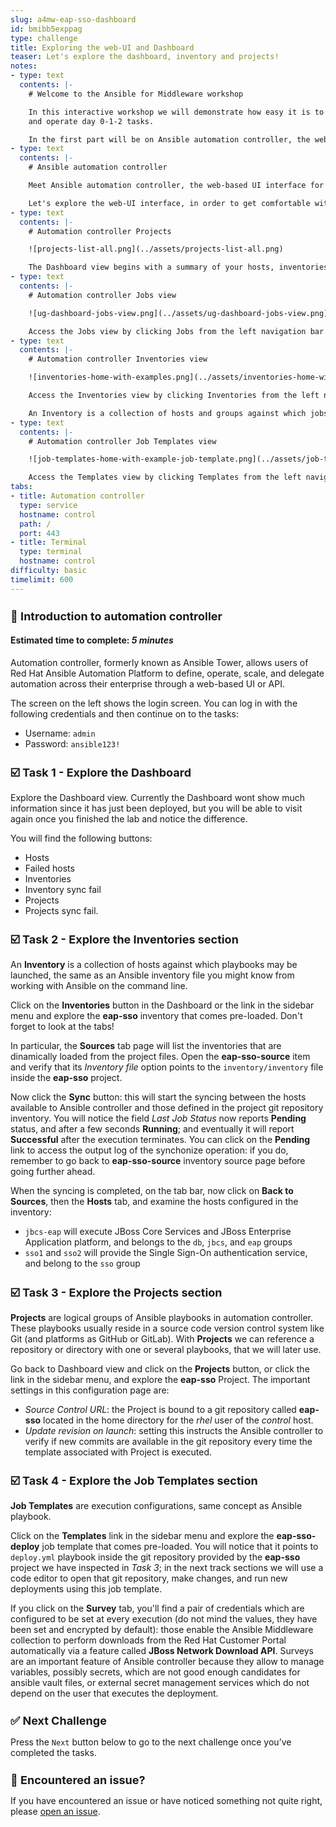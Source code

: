 ```yaml
---
slug: a4mw-eap-sso-dashboard
id: bmibb5exppag
type: challenge
title: Exploring the web-UI and Dashboard
teaser: Let's explore the dashboard, inventory and projects!
notes:
- type: text
  contents: |-
    # Welcome to the Ansible for Middleware workshop

    In this interactive workshop we will demonstrate how easy it is to use Ansible Automation Platform and the A4MW collections to setup complex environments, perform deployments,
    and operate day 0-1-2 tasks.

    In the first part will be on Ansible automation controller, the web-based UI interface for **Red Hat Ansible Automation Platform**.
- type: text
  contents: |-
    # Ansible automation controller

    Meet Ansible automation controller, the web-based UI interface for **Red Hat Ansible Automation Platform**.

    Let's explore the web-UI interface, in order to get comfortable with what is already configured in.
- type: text
  contents: |-
    # Automation controller Projects

    ![projects-list-all.png](../assets/projects-list-all.png)

    The Dashboard view begins with a summary of your hosts, inventories, and projects. Each of these is linked to the corresponding objects for easy access.
- type: text
  contents: |-
    # Automation controller Jobs view

    ![ug-dashboard-jobs-view.png](../assets/ug-dashboard-jobs-view.png)

    Access the Jobs view by clicking Jobs from the left navigation bar. This view shows all the jobs that have ran, including projects, templates, management jobs, SCM updates, playbook runs, etc.
- type: text
  contents: |-
    # Automation controller Inventories view

    ![inventories-home-with-examples.png](../assets/inventories-home-with-examples.png)

    Access the Inventories view by clicking Inventories from the left navigation bar. This view shows all the inventories that are configured.

    An Inventory is a collection of hosts and groups against which jobs may be launched, the same as an Ansible inventory file.
- type: text
  contents: |-
    # Automation controller Job Templates view

    ![job-templates-home-with-example-job-template.png](../assets/job-templates-home-with-example-job-template.png)

    Access the Templates view by clicking Templates from the left navigation bar. This view shows all the templates that are configured.
tabs:
- title: Automation controller
  type: service
  hostname: control
  path: /
  port: 443
- title: Terminal
  type: terminal
  hostname: control
difficulty: basic
timelimit: 600
---
```

👋 Introduction to automation controller
===
#### Estimated time to complete: *5 minutes*<p>

Automation controller, formerly known as Ansible Tower, allows users of Red Hat Ansible Automation Platform to define, operate, scale, and delegate automation across their enterprise through a web-based UI or API.

The screen on the left shows the login screen. You can log in with the following credentials and then continue on to the tasks:

* Username: `admin`
* Password: `ansible123!`

☑️ Task 1 - Explore the Dashboard
===

Explore the Dashboard view.  Currently the Dashboard wont show much information since it has just been deployed, but you will be able to visit again once you finished the lab and notice the difference.

You will find the following buttons:

* Hosts
* Failed hosts
* Inventories
* Inventory sync fail
* Projects
* Projects sync fail.


☑️ Task 2 - Explore the Inventories section
===

An **Inventory** is a collection of hosts against which playbooks may be launched, the same as an Ansible inventory file you might know from working with Ansible on the command line.

Click on the **Inventories** button in the Dashboard or the link in the sidebar menu and explore the **eap-sso** inventory that comes pre-loaded. Don't forget to look at the tabs!

In particular, the **Sources** tab page will list the inventories that are dinamically loaded from the project files. Open the **eap-sso-source** item and verify that its *Inventory file* option
points to the `inventory/inventory` file inside the **eap-sso** project.

Now click the **Sync** button: this will start the syncing between the hosts available to Ansible controller and those defined in the project git repository inventory. You will notice the field *Last Job Status* now reports **Pending** status, and after a few seconds **Running**; and eventually it will report **Successful** after the execution terminates. You can click on the **Pending** link to
access the output log of the synchonize operation: if you do, remember to go back to **eap-sso-source** inventory source page before going further ahead.

When the syncing is completed, on the tab bar, now click on **Back to Sources**, then the **Hosts** tab, and examine the hosts configured in the inventory:
  * `jbcs-eap` will execute JBoss Core Services and JBoss Enterprise Application platform, and belongs to the `db`, `jbcs`, and `eap` groups
  * `sso1` and `sso2` will provide the Single Sign-On authentication service, and belong to the `sso` group


☑️ Task 3 - Explore the Projects section
===

**Projects** are logical groups of Ansible playbooks in automation controller. These playbooks usually reside in a source code version control system like Git (and platforms as GitHub or GitLab). With **Projects** we can reference a repository or directory with one or several playbooks, that we will later use.

Go back to Dashboard view and click on the **Projects** button, or click the link in the sidebar menu, and explore the **eap-sso** Project. The important settings in this configuration page are:

* *Source Control URL*: the Project is bound to a git repository called **eap-sso** located in the home directory for the _rhel_ user of the _control_ host.
* *Update revision on launch*: setting this instructs the Ansible controller to verify if new commits are available in the git repository every time the template associated with Project is executed.


☑️ Task 4 - Explore the Job Templates section
===

**Job Templates** are execution configurations, same concept as Ansible playbook.

Click on the **Templates** link in the sidebar menu and explore the **eap-sso-deploy** job template that comes pre-loaded. You will notice that it points to `deploy.yml` playbook inside the git repository
provided by the **eap-sso** project we have inspected in _Task 3_; in the next track sections we will use a code editor to open that git repository, make changes, and run new deployments using this job template.

If you click on the **Survey** tab, you'll find a pair of credentials which are configured to be set at every execution (do not mind the values, they have been set and encrypted by default): those enable the Ansible Middleware collection to perform downloads from the Red Hat Customer Portal automatically via a feature called **JBoss Network Download API**. Surveys are an important feature
of Ansible controller because they allow to manage variables, possibly secrets, which are not good enough candidates for ansible vault files, or external secret management services which
do not depend on the user that executes the deployment.


✅ Next Challenge
===
Press the `Next` button below to go to the next challenge once you’ve completed the tasks.

🐛 Encountered an issue?
====

If you have encountered an issue or have noticed something not quite right, please [open an issue](https://github.com/ansible-middleware/instruqt/issues/new?labels=a4mw-eap-sso&title=Issue+with+Deploy+Red+Hat+Single+Sign-On+with+Ansible+for+Middleware+collections+slug+ID:+a4wm-eap-sso-dashboard&assignees=guidograzioli).

<style type="text/css" rel="stylesheet">
  .lightbox {
    display: none;
    position: fixed;
    justify-content: center;
    align-items: center;
    z-index: 999;
    top: 0;
    left: 0;
    right: 0;
    bottom: 0;
    padding: 1rem;
    background: rgba(0, 0, 0, 0.8);
    margin-left: auto;
    margin-right: auto;
    margin-top: auto;
    margin-bottom: auto;
  }
  .lightbox:target {
    display: flex;
  }
  .lightbox img {
    /* max-height: 100% */
    max-width: 60%;
    max-height: 60%;
  }
  img {
    display: block;
    margin-left: auto;
    margin-right: auto;
  }
  h1 {
    font-size: 18px;
  }
    h2 {
    font-size: 16px;
    font-weight: 600
  }
    h3 {
    font-size: 14px;
    font-weight: 600
  }
  p span {
    font-size: 14px;
  }
  ul li span {
    font-size: 14px
  }
</style>
